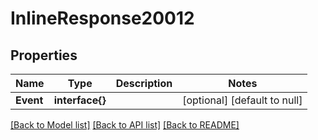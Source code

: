 # InlineResponse20012

## Properties
Name | Type | Description | Notes
------------ | ------------- | ------------- | -------------
**Event** | **interface{}** |  | [optional] [default to null]

[[Back to Model list]](../README.md#documentation-for-models) [[Back to API list]](../README.md#documentation-for-api-endpoints) [[Back to README]](../README.md)


